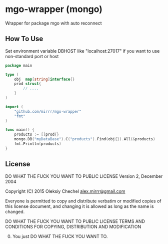# mgo-wrapper (mongo)
Wrapper for package mgo with auto reconnect

## How To Use
Set environment variable DBHOST like "localhost:27017" if you want to use non-standard port or host

```go
package main

type (
    obj  map[string]interface{}
    prod struct{
        // ....
    }
)

import (
    "github.com/mirrr/mgo-wrapper"
    "fmt"
)

func main() {
    products := []prod{}
    mongo.DB("myDataBase").C("products").Find(obj{}).All(&products)
    fmt.Println(products)
}
```

## License
DO WHAT THE FUCK YOU WANT TO PUBLIC LICENSE
Version 2, December 2004

Copyright (C) 2015 Oleksiy Chechel <alex.mirrr@gmail.com>

Everyone is permitted to copy and distribute verbatim or modified
copies of this license document, and changing it is allowed as long
as the name is changed.

DO WHAT THE FUCK YOU WANT TO PUBLIC LICENSE
TERMS AND CONDITIONS FOR COPYING, DISTRIBUTION AND MODIFICATION

 0. You just DO WHAT THE FUCK YOU WANT TO.
